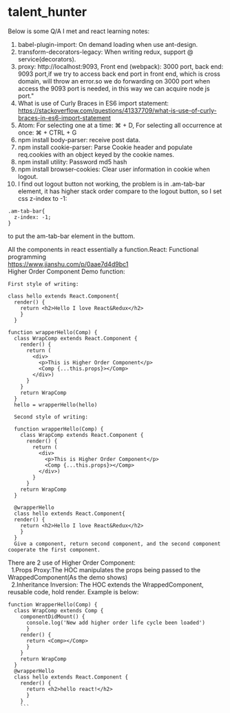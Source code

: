 # talent_hunter


Below is some Q/A I met and react learning notes:

1. babel-plugin-import: On demand loading when use ant-design.
2. transform-decorators-legacy: When writing redux, support @ service(decorators).
3. proxy: http://localhost:9093, Front end (webpack): 3000 port, back end: 9093 port,if we try to access back end port in front end, which is cross domain, will throw an error.so we do forwarding on
3000 port when access the 9093 port is needed, in this way we can acquire node js port."
4. What is use of Curly Braces in ES6 import statement: https://stackoverflow.com/questions/41337709/what-is-use-of-curly-braces-in-es6-import-statement  
5. Atom: For selecting one at a time: ⌘ + D, For selecting all occurrence at once: ⌘ + CTRL + G  
6. npm install body-parser: receive post data.
7. npm install cookie-parser: Parse Cookie header and populate req.cookies with an object keyed by the cookie names.  
8. npm install utility: Password md5 hash  
9. npm install browser-cookies: Clear user information in cookie when logout.  
10. I find out logout button not working, the problem is in .am-tab-bar element, it has higher stack order compare to the logout button, so I set css z-index to -1:
```
.am-tab-bar{
  z-index: -1;
}
```
to put the am-tab-bar element in the buttom.  

All the components in react essentially a function.React: Functional programming  
https://www.jianshu.com/p/0aae7d4d9bc1  
Higher Order Component Demo function:
```
First style of writing:

class hello extends React.Component{
  render() {
    return <h2>Hello I love React&Redux</h2>
    }
  }
  
function wrapperHello(Comp) {
  class WrapComp extends React.Component {
    render() {
      return (
        <div>
          <p>This is Higher Order Component</p>
          <Comp {...this.props}></Comp>
        </div>)
      }
    }
    return WrapComp
  }
  hello = wrapperHello(hello)
  
  Second style of writing:
  
  function wrapperHello(Comp) {
    class WrapComp extends React.Component {
      render() {
        return (
          <div>
            <p>This is Higher Order Component</p>
            <Comp {...this.props}></Comp>
          </div>)
        }
      }
    return WrapComp
  }
  
  @wrapperHello
  class hello extends React.Component{
  render() {
    return <h2>Hello I love React&Redux</h2>
    }
  }
  Give a component, return second component, and the second component cooperate the first component.
  ```
  There are 2 use of Higher Order Component:  
&nbsp;&nbsp;1.Props Proxy:The HOC manipulates the props being passed to the WrappedComponent(As the demo shows)  
&nbsp;&nbsp;2.Inheritance Inversion: The HOC extends the WrappedComponent, reusable code, hold render. Example is below:
```
function WrapperHello(Comp) {
  class WrapComp extends Comp {
    componentDidMount() {
      console.log('New add higher order life cycle been loaded')
      }
    render() {
      return <Comp></Comp>
      }
    }
    return WrapComp
  }
  @wrapperHello
  class hello extends React.Component {
    render() {
      return <h2>hello react!</h2>
      }
    }
    ```
  
        

